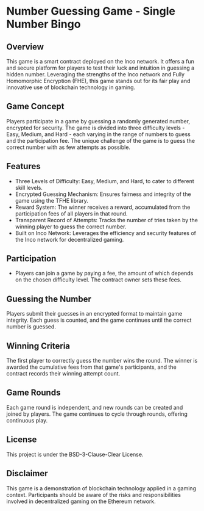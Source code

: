# Number Guessing Game - Single Number Bingo

## Overview
This game is a smart contract deployed on the Inco network. It offers a fun and secure platform for players to test their luck and intuition in guessing a hidden number. Leveraging the strengths of the Inco network and Fully Homomorphic Encryption (FHE), this game stands out for its fair play and innovative use of blockchain technology in gaming.

## Game Concept
Players participate in a game by guessing a randomly generated number, encrypted for security. The game is divided into three difficulty levels - Easy, Medium, and Hard - each varying in the range of numbers to guess and the participation fee. The unique challenge of the game is to guess the correct number with as few attempts as possible.

## Features
- Three Levels of Difficulty: Easy, Medium, and Hard, to cater to different skill levels.
- Encrypted Guessing Mechanism: Ensures fairness and integrity of the game using the TFHE library.
- Reward System: The winner receives a reward, accumulated from the participation fees of all players in that round.
- Transparent Record of Attempts: Tracks the number of tries taken by the winning player to guess the correct number.
- Built on Inco Network: Leverages the efficiency and security features of the Inco network for decentralized gaming.

## Participation
- Players can join a game by paying a fee, the amount of which depends on the chosen difficulty level. The contract owner sets these fees.

## Guessing the Number
Players submit their guesses in an encrypted format to maintain game integrity. Each guess is counted, and the game continues until the correct number is guessed.

## Winning Criteria
The first player to correctly guess the number wins the round. The winner is awarded the cumulative fees from that game's participants, and the contract records their winning attempt count.

## Game Rounds
Each game round is independent, and new rounds can be created and joined by players. The game continues to cycle through rounds, offering continuous play.

## License
This project is under the BSD-3-Clause-Clear License.

## Disclaimer
This game is a demonstration of blockchain technology applied in a gaming context. Participants should be aware of the risks and responsibilities involved in decentralized gaming on the Ethereum network.
